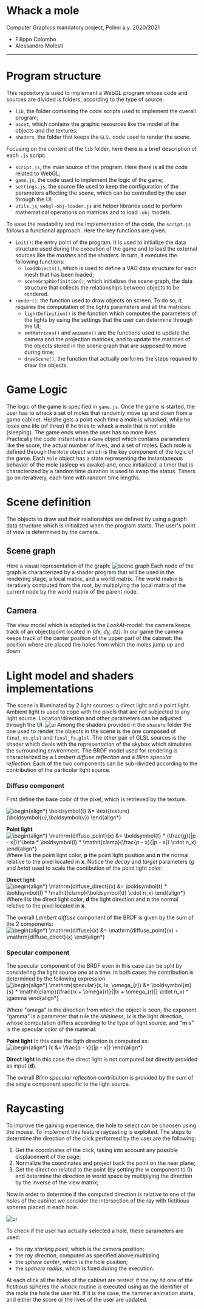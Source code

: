 # Whack a mole

Computer Graphics mandatory project, Polimi a.y. 2020/2021

* Filippo Colombo
* Alessandro Molesti

---

# Program structure

This repository is used to implement a WebGL program whose code and sources are divided is folders, according to the type of source:
* `lib`, the folder containing the code scripts used to implement the overall program;  
* `asset`, which contains the graphic resources like the model of the objects and the textures;
* `shaders`, the folder that keeps the `GLSL` code used to render the scene.

Focusing on the content of the `lib` folder, here there is a brief description of each `.js` script:
* `script.js`, the main source of the program. Here there is all the code related to WebGL; 
* `game.js`, the code used to implement the logic of the game;
* `settings.js`, the source file used to keep the configuration of the parameters affecting the scene, which can be controlled by the user through the UI;
* `utils.js`, `webgl-obj-loader.js` are helper libraries used to perform mathematical operations on matrices and to load `.obj` models.  

To ease the readability and the implementation of the code, the `script.js` follows a functional approach. Here the key functions are given.
* `init()`: the entry point of the program. It is used to initialize the data structure used during the execution of the game and to load the external sources like the _mashes_ and the _shaders_. In turn, it executes the following functions: 
    * `loadObjects()`, which is used to define a VAO data structure for each mesh that has been loaded;
    * `sceneGraphDefinition()`, which initializes the scene graph, the data structure that collects the relationships between objects to be rendered.
* `render()`: the function used to draw objects on screen. To do so, it requires the computation of the lights parameters and all the matrices:
    * `lightDefinition()` is the function which computes the parameters of the lights by using the settings that the user can determine through the UI;
    * `setMatrices()` and `animate()` are the functions used to update the camera and the projection matrices, and to update the matrices of the objects stored in the scene graph that are supposed to move during time;
    * `drawScene()`, the function that actually performs the steps required to draw the objects.


# Game Logic

The logic of the game is specified in `game.js`.
Once the game is started, the user has to whack a set of moles that randomly move up and down from a game cabinet. He/she gets a point each time a mole is whacked, while he loses one life (of three) if he tries to whack a mole that is not visible (sleeping). The game ends when the user has no more lives.  
Practically the code instantiates a `Game` object which contains parameters like the score, the actual number of lives, and a set of moles. Each mole is defined through the `Mole` object which is the key component of the logic of the game. 
Each `Mole` object has a state representing the instantaneous behavior of the mole (asleep vs awake) and, once initialized, a timer that is characterized by a random time duration is used to swap the status.
Timers go on iteratively, each time with random time lengths.       

# Scene definition

The objects to draw and their relationships are defined by using a graph data structure which is initialized when the program starts.
The user's point of view is determined by the camera. 

## Scene graph

Here a visual representation of the graph:
![scene graph](images/scene_graph.png)
Each node of the graph is characterized by a shader program that will be used in the rendering stage, a local matrix, and a world matrix.
The world matrix is iteratively computed from the root, by multiplying the local matrix of the current node by the world matrix of the parent node.

## Camera

The view model which is adopted is the _LookAt_-model: the camera keeps track of an object/point located in _(dx, dy, dz)_.
In our game the camera keeps track of the center position of the upper part of the cabinet: the position where are placed the holes from which the moles jump up and down. 

# Light model and shaders implementations
The scene is illuminated by 2 light sources: a direct light and a point light. Ambient light is used to cope with the pixels that are not subjected to any light source.
Location/direction and other parameters can be adjusted through the UI.
![ui](images/ui.png)
Among the shaders provided in the `shaders` folder the one used to render the objects in the scene is the one composed of `final_vs.glsl` and `final_fs.glsl`. The other pair of GLSL sources is the shader which deals with the representation of the skybox which simulates the surrounding environment.
The BRDF model used for rendering is characterized by a _Lambert diffuse reflection_ and a _Blinn specular reflection_.
Each of the two components can be sub-divided according to the contribution of the particular light source.

### Diffuse component
First define the base color of the pixel, which is retrieved by the texture.

![\begin{align*}
\boldsymbol{t} &= \text{texture}(\boldsymbol{u},\boldsymbol{v})
\end{align*}
](https://render.githubusercontent.com/render/math?math=%5Clarge+%5Cdisplaystyle+%5Cbegin%7Balign%2A%7D%0A%5Cboldsymbol%7Bt%7D+%26%3D+%5Ctext%7Btexture%7D%28%5Cboldsymbol%7Bu%7D%2C%5Cboldsymbol%7Bv%7D%29%0A%5Cend%7Balign%2A%7D%0A)


__Point light__
![\begin{align*}
\mathrm{diffuse_point}(x) &= \boldsymbol{t} * (\frac{g}{|p - x|})^\beta * \boldsymbol{l} * \mathit{clamp}(\frac{p - x}{|p - x|} \cdot n_x)
\end{align*}
](https://render.githubusercontent.com/render/math?math=%5Cdisplaystyle+%5Cbegin%7Balign%2A%7D%0A%5Cmathrm%7Bdiffuse_point%7D%28x%29+%26%3D+%5Cboldsymbol%7Bt%7D+%2A+%28%5Cfrac%7Bg%7D%7B%7Cp+-+x%7C%7D%29%5E%5Cbeta+%2A+%5Cboldsymbol%7Bl%7D+%2A+%5Cmathit%7Bclamp%7D%28%5Cfrac%7Bp+-+x%7D%7B%7Cp+-+x%7C%7D+%5Ccdot+n_x%29%0A%5Cend%7Balign%2A%7D%0A)
Where __l__ is the point light color, __p__ the point light position and __n__ the normal relative to the pixel located in __x__.
Notice the _decay_ and _target_ parameters (_g_ and _beta_) used to scale the contibution of the point light color.

__Direct light__
![\begin{align*}
\mathrm{diffuse_direct}(x) &= \boldsymbol{t} * \boldsymbol{l} * \mathit{clamp}(\boldsymbol{d} \cdot n_x)
\end{align*}
](https://render.githubusercontent.com/render/math?math=%5Clarge+%5Cdisplaystyle+%5Cbegin%7Balign%2A%7D%0A%5Cmathrm%7Bdiffuse_direct%7D%28x%29+%26%3D+%5Cboldsymbol%7Bt%7D+%2A+%5Cboldsymbol%7Bl%7D+%2A+%5Cmathit%7Bclamp%7D%28%5Cboldsymbol%7Bd%7D+%5Ccdot+n_x%29%0A%5Cend%7Balign%2A%7D%0A)
Where __l__ is the direct light color, __d__ the light direction and __n__ the normal relative to the pixel located in __x__.

The overall _Lambert diffuse_ component of the BRDF is given by the sum of the 2 components:
![\begin{align*}
\mathrm{diffuse}(x) &= \mathrm{diffuse_point}(x) + \mathrm{diffuse_direct}(x)
\end{align*}
](https://render.githubusercontent.com/render/math?math=%5Clarge+%5Cdisplaystyle+%5Cbegin%7Balign%2A%7D%0A%5Cmathrm%7Bdiffuse%7D%28x%29+%26%3D+%5Cmathrm%7Bdiffuse_point%7D%28x%29+%2B+%5Cmathrm%7Bdiffuse_direct%7D%28x%29%0A%5Cend%7Balign%2A%7D%0A)

### Specular component
The specular component of the BRDF even in this case can be split by considering the light source one at a time.
In both cases the contribution is determined by the following expression:
![\begin{align*}
\mathrm{specular}(x, lx, \omega_{r}) &= \boldsymbol{m}_{s} * \mathit{clamp}(\frac{lx + \omega_{r}}{|lx + \omega_{r}|} \cdot n_x) ^ \gamma
\end{align*}
](https://render.githubusercontent.com/render/math?math=%5Clarge+%5Cdisplaystyle+%5Cbegin%7Balign%2A%7D%0A%5Cmathrm%7Bspecular%7D%28x%2C+lx%2C+%5Comega_%7Br%7D%29+%26%3D+%5Cboldsymbol%7Bm%7D_%7Bs%7D+%2A+%5Cmathit%7Bclamp%7D%28%5Cfrac%7Blx+%2B+%5Comega_%7Br%7D%7D%7B%7Clx+%2B+%5Comega_%7Br%7D%7C%7D+%5Ccdot+n_x%29+%5E+%5Cgamma%0A%5Cend%7Balign%2A%7D%0A)

Where "omega" is the direction from which the object is seen, the exponent "gamma" is a parameter that rule the _shininess_, _lx_ is the light direction, whose computation differs according to the type of light source, and "__m__ s" is the specular color of the material.

__Point light__
In this case the ligth direction is computed as:
![\begin{align*}
lx &= \frac{p - x}{|p - x|} 
\end{align*}
](https://render.githubusercontent.com/render/math?math=%5Clarge+%5Cdisplaystyle+%5Cbegin%7Balign%2A%7D%0Alx+%26%3D+%5Cfrac%7Bp+-+x%7D%7B%7Cp+-+x%7C%7D+%0A%5Cend%7Balign%2A%7D%0A)

__Direct light__
In this case the direct light is not computed but directly provided as input (__d__).

The overall _Blinn specular reflection_ contribution is provided by the sum of the single component specific to the light source.


# Raycasting

To improve the gaming experience, the hole to select can be choosen using the mouse. To implement this feature raycasting is exploited.
The steps to determine the direction of the click performed by the user are the following:
1. Get the coordinates of the click, taking into account any possible displacement of the page;
2. Normalize the coordinates and project back the point on the near plane;
3. Get the direction related to the point (by setting the w component to 0) and determine the direction in world space by multiplying the direction by the inverse of the view matrix;

Now in order to determine if the computed direction is relative to one of the holes of the cabinet we consider the intersection of the ray with fictitious spheres placed in each hole.

![ui](images/raycasting.png)

To check if the user has actually selected a hole, these parameters are used:
* the _ray starting point_, which is the camera position;
* the _ray direction_, computed as specified above;multipling
* the _sphere center_, which is the hole position;
* the _spehere radius_, which is fixed during the execution. 

At each click all the holes of the cabinet are tested: if the ray hit one of the fictitious spheres the _whack_ routine is executed using as the identifier of the mole the hole the user hit.
If it is the case, the hammer animation starts, and either the score or the lives of the user are updated. 